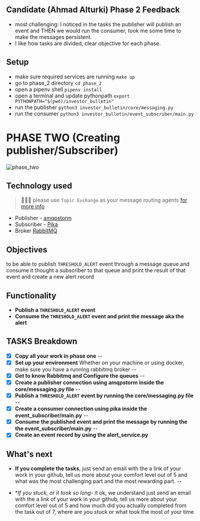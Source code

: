 ## Candidate (Ahmad Alturki) Phase 2 Feedback

- most challenging: I noticed in the tasks the publisher will publish an event and THEN we would run the consumer, took me some time to make the messages persistent.
- I like how tasks are divided, clear objective for each phase.

## Setup
- make sure required services are running `make up`
- go to phase_2 directory `cd phase_2`
- open a pipenv shell `pipenv install`
- open a terminal and update pythonpath `export PYTHONPATH="$(pwd)/investor_bulletin"`
- run the publisher `python3 investor_bulletin/core/messaging.py`
- run the consumer `python3 investor_bulletin/event_subscriber/main.py`


# PHASE TWO (Creating publisher/Subscriber)

![phase_two](../imgs/phase-two.jpg)

## Technology used

> 📢📢📢 please use `Topic Exchange` as your message routing agents [for more info](https://www.cloudamqp.com/blog/part4-rabbitmq-for-beginners-exchanges-routing-keys-bindings.html)

- Publisher - [amqpstorm](https://www.amqpstorm.io/examples/simple_publisher.html)
- Subscriber - [Pika](https://pika.readthedocs.io/en/stable/intro.html)
- Broker [RabbitMQ](https://www.rabbitmq.com/tutorials/tutorial-one-python.html)

## Objectives

to be able to publish `THRESHOLD_ALERT` event through a message queue and consume it thought a subscriber to that queue and print the result of that event and create a new alert record

## Functionality

- **Publish a `THRESHOLD_ALERT` event**
- **Consume the `THRESHOLD_ALERT` event and print the message aka the alert**

## TASKS Breakdown

- [x] **Copy all your work in phase one**
--
- [x] **Set up your environment**
 Whether on your machine or using docker, make sure you have a running rabbitmq broker
--
- [x] **Get to know Rabbitmq and Configure the queues**
--
- [x] **Create a publisher connection using amqpstorm inside the core/messaging.py file**
--
- [x] **Publish a `THRESHOLD_ALERT` event by running the core/messaging.py file**
--
- [x] **Create a consumer connection using pika inside the event_subscriber/main.py**
--
- [x] **Consume the published event and print the message by running the the event_subscriber/main.py**
--
- [x] **Create an event record by using the alert_service.py**

## What's next

- **If you complete the tasks**, just send an email with the a link of your work in your github, tell us more about your comfort level out of 5 and what was the most challenging part and the most rewarding part.
--

- **If you stuck, or it took so long*- it ok, we understand just send an email with the a link of your work in your github, tell us more about your comfort level out of 5 and how much did you actually completed from the task out of 7, where are you stuck or what took the most of your time
